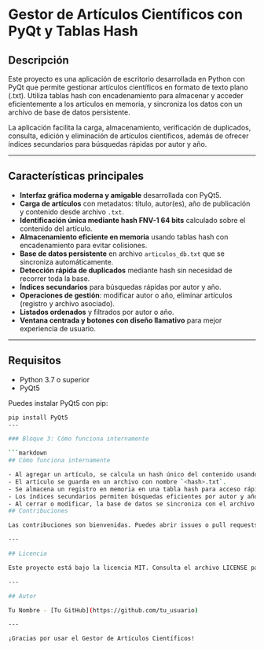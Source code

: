 # Gestor de Artículos Científicos con PyQt y Tablas Hash

## Descripción

Este proyecto es una aplicación de escritorio desarrollada en Python con PyQt que permite gestionar artículos científicos en formato de texto plano (.txt). Utiliza tablas hash con encadenamiento para almacenar y acceder eficientemente a los artículos en memoria, y sincroniza los datos con un archivo de base de datos persistente.

La aplicación facilita la carga, almacenamiento, verificación de duplicados, consulta, edición y eliminación de artículos científicos, además de ofrecer índices secundarios para búsquedas rápidas por autor y año.

---

## Características principales

- **Interfaz gráfica moderna y amigable** desarrollada con PyQt5.
- **Carga de artículos** con metadatos: título, autor(es), año de publicación y contenido desde archivo `.txt`.
- **Identificación única mediante hash FNV-1 64 bits** calculado sobre el contenido del artículo.
- **Almacenamiento eficiente en memoria** usando tablas hash con encadenamiento para evitar colisiones.
- **Base de datos persistente** en archivo `articulos_db.txt` que se sincroniza automáticamente.
- **Detección rápida de duplicados** mediante hash sin necesidad de recorrer toda la base.
- **Índices secundarios** para búsquedas rápidas por autor y año.
- **Operaciones de gestión**: modificar autor o año, eliminar artículos (registro y archivo asociado).
- **Listados ordenados** y filtrados por autor o año.
- **Ventana centrada y botones con diseño llamativo** para mejor experiencia de usuario.

---

## Requisitos

- Python 3.7 o superior
- PyQt5

Puedes instalar PyQt5 con pip:

```bash
pip install PyQt5
---

### Bloque 3: Cómo funciona internamente

```markdown
## Cómo funciona internamente

- Al agregar un artículo, se calcula un hash único del contenido usando FNV-1 64 bits.
- El artículo se guarda en un archivo con nombre `<hash>.txt`.
- Se almacena un registro en memoria en una tabla hash para acceso rápido.
- Los índices secundarios permiten búsquedas eficientes por autor y año.
- Al cerrar o modificar, la base de datos se sincroniza con el archivo `articulos_db.txt`.
## Contribuciones

Las contribuciones son bienvenidas. Puedes abrir issues o pull requests para mejorar la aplicación.

---

## Licencia

Este proyecto está bajo la licencia MIT. Consulta el archivo LICENSE para más detalles.

---

## Autor

Tu Nombre - [Tu GitHub](https://github.com/tu_usuario)

---

¡Gracias por usar el Gestor de Artículos Científicos!
